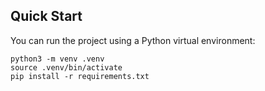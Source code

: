 ## Quick Start

You can run the project using a Python virtual environment:

```
python3 -m venv .venv
source .venv/bin/activate
pip install -r requirements.txt
```